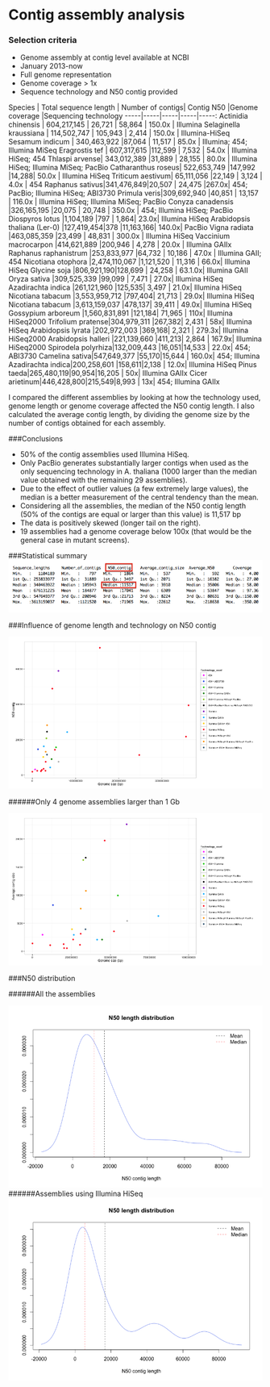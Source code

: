 Contig assembly analysis
===

### Selection criteria
- Genome assembly at contig level available at NCBI
- January 2013-now
- Full genome representation
- Genome coverage > 1x
- Sequence technology and N50 contig provided




Species | Total sequence length | Number of contigs| Contig N50 |Genome coverage |Sequencing technology
-----|-----|-----|-----|-----:
Actinidia chinensis | 604,217,145 | 26,721 | 58,864  | 150.0x | Illumina
Selaginella kraussiana | 114,502,747 | 105,943 | 2,414  | 150.0x | Illumina-HiSeq
Sesamum indicum | 340,463,922 |87,064 | 11,517 | 85.0x | Illumina; 454; Illumina MiSeq
Eragrostis tef | 607,317,615 |112,599 | 7,532  | 54.0x | Illumina HiSeq; 454
Thlaspi arvense| 343,012,389 |31,889 | 28,155 | 80.0x | Illumina HiSeq; Illumina MiSeq; PacBio
Catharanthus roseus| 522,653,749 |147,992 |14,288| 50.0x | Illumina HiSeq
Triticum aestivum| 65,111,056 |22,149 | 3,124 | 4.0x | 454
Raphanus sativus|341,476,849|20,507 | 24,475 |267.0x| 454; PacBio; Illumina HiSeq; ABI3730
Primula veris|309,692,940 |40,851 | 13,157 | 116.0x | Illumina HiSeq; Illumina MiSeq; PacBio
Conyza canadensis |326,165,195 |20,075 | 20,748 | 350.0x | 454; Illumina HiSeq; PacBio
Diospyros lotus |1,104,189 |797 | 1,864| 23.0x| Illumina HiSeq
Arabidopsis thaliana (Ler-0) |127,419,454|378 |11,163,166| 140.0x| PacBio
Vigna radiata |463,085,359 |23,499 | 48,831 | 300.0x | Illumina HiSeq
Vaccinium macrocarpon |414,621,889 |200,946 | 4,278 | 20.0x | Illumina GAIIx
Raphanus raphanistrum  |253,833,977 |64,732 | 10,186 | 47.0x | Illumina GAII; 454
Nicotiana otophora |2,474,110,067 |1,121,520 | 11,316 | 66.0x| Illumina HiSeq
Glycine soja |806,921,190|128,699 | 24,258 | 63.1.0x| Illumina GAII
Oryza sativa |309,525,339 |99,099 | 7,471 | 27.0x| Illumina HiSeq
Azadirachta indica |261,121,960 |125,535| 3,497 | 21.0x| Illumina HiSeq
Nicotiana tabacum |3,553,959,712 |797,404| 21,713 | 29.0x| Illumina HiSeq
Nicotiana tabacum |3,613,159,037 |478,137| 39,411 | 49.0x| Illumina HiSeq
Gossypium arboreum |1,560,831,891 |121,184| 71,965 | 110x| Illumina HiSeq2000
Trifolium pratense|304,979,311 |267,382| 2,431 | 58x| Illumina HiSeq
Arabidopsis lyrata |202,972,003 |369,168| 2,321 | 279.3x| Illumina HiSeq2000
Arabidopsis halleri |221,139,660 |411,213| 2,864 | 167.9x| Illumina HiSeq2000
Spirodela polyrhiza|132,009,443 |16,051|14,533 | 22.0x| 454; ABI3730
Camelina sativa|547,649,377 |55,170|15,644 | 160.0x| 454; Illumina
Azadirachta indica|200,258,601 |158,611|2,138 | 12.0x| Illumina HiSeq
Pinus taeda|265,480,119|90,954|16,205 | 50x| Illumina GAIIx
Cicer arietinum|446,428,800|215,549|8,993 | 13x| 454; Illumina GAIIx



I compared the different assemblies by looking at how the technology used, genome length or genome coverage affected the N50 contig length. I also calculated the average contig length, by dividing the genome size by the number of contigs obtained for each assembly. 

###Conclusions

- 50% of the contig assemblies used Illumina HiSeq. 
- Only PacBio generates substantially larger contigs when used as the only sequencing technology in A. thaliana (1000 larger than the median value obtained with the remaining 29 assemblies). 
- Due to the effect of outlier values (a few extremely large values), the median is a better measurement of the central tendency than the mean. 
- Considering all the assemblies, the median of the N50 contig length (50% of the contigs are equal or larger than this value) is 11,517 bp
- The data is positively skewed (longer tail on the right). 
- 19 assemblies had a genome coverage below 100x (that would be the general case in mutant screens). 

###Statistical summary
![image](Summaries/all_contigs.png)


###Influence of genome length and technology on N50 contig

![image](Jitter_plots/N50_genome_size.png)



######Only 4 genome assemblies larger than 1 Gb

![image](Jitter_plots/N50_1Gb.png)

###N50 distribution


######All the assemblies

![image](Distributions/median_mean.png)
######Assemblies using Illumina HiSeq
![image](Distributions/median_mean_illumina.png)



